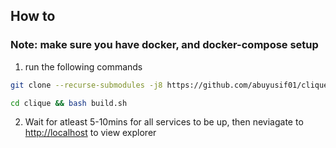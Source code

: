 
## How to

### Note: make sure you have docker, and docker-compose setup

1. run the following commands
 
```bash
git clone --recurse-submodules -j8 https://github.com/abuyusif01/clique

cd clique && bash build.sh
```

2. Wait for atleast 5-10mins for all services to be up, then neviagate to <http://localhost> to view explorer
